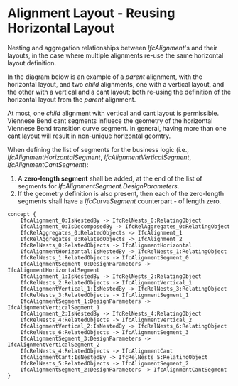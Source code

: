 Alignment Layout - Reusing Horizontal Layout
============================================

Nesting and aggregation relationships between _IfcAlignment_'s and their layouts, in the case where multiple alignments re-use the same horizontal layout definition.

In the diagram below is an example of a *parent* alignment, with the horizontal layout, and two *child* alignments, one with a vertical layout, and the other with a vertical and a cant layout; both re-using the definition of the horizontal layout from the *parent* alignment.

At most, one *child* alignment with vertical and cant layout is permissible. Viennese Bend cant segments influece the geometry of the horizontal Viennese Bend transition curve segment. In general, having more than one cant layout will result in non-unique horizontal geomtry.

When defining the list of segments for the business logic (i.e., _IfcAlignmentHorizontalSegment_, _IfcAlignmentVerticalSegment_, _IfcAlignmentCantSegment_):

1. A **zero-length segment** shall be added, at the end of the list of segments for _IfcAlignmentSegment.DesignParameters_.
2. If the geometry definition is also present, then each of the zero-length segments shall have a _IfcCurveSegment_ counterpart - of length zero.

```
concept {
    IfcAlignment_0:IsNestedBy -> IfcRelNests_0:RelatingObject
    IfcAlignment_0:IsDecomposedBy -> IfcRelAggregates_0:RelatingObject
    IfcRelAggregates_0:RelatedObjects -> IfcAlignment_1
    IfcRelAggregates_0:RelatedObjects -> IfcAlignment_2
    IfcRelNests_0:RelatedObjects -> IfcAlignmentHorizontal
    IfcAlignmentHorizontal:IsNestedBy -> IfcRelNests_1:RelatingObject
    IfcRelNests_1:RelatedObjects -> IfcAlignmentSegment_0
    IfcAlignmentSegment_0:DesignParameters -> IfcAlignmentHorizontalSegment
    IfcAlignment_1:IsNestedBy -> IfcRelNests_2:RelatingObject
    IfcRelNests_2:RelatedObjects -> IfcAlignmentVertical_1
    IfcAlignmentVertical_1:IsNestedBy -> IfcRelNests_3:RelatingObject
    IfcRelNests_3:RelatedObjects -> IfcAlignmentSegment_1
    IfcAlignmentSegment_1:DesignParameters -> IfcAlignmentVerticalSegment_1
    IfcAlignment_2:IsNestedBy -> IfcRelNests_4:RelatingObject
    IfcRelNests_4:RelatedObjects -> IfcAlignmentVertical_2
    IfcAlignmentVertical_2:IsNestedBy -> IfcRelNests_6:RelatingObject
    IfcRelNests_6:RelatedObjects -> IfcAlignmentSegment_3
    IfcAlignmentSegment_3:DesignParameters -> IfcAlignmentVerticalSegment_2
    IfcRelNests_4:RelatedObjects -> IfcAlignmentCant
    IfcAlignmentCant:IsNestedBy -> IfcRelNests_5:RelatingObject
    IfcRelNests_5:RelatedObjects -> IfcAlignmentSegment_2
    IfcAlignmentSegment_2:DesignParameters -> IfcAlignmentCantSegment
}
```
